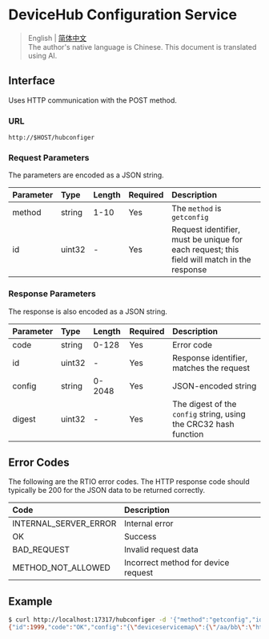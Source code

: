 # DeviceHub Configuration Service

> English | [简体中文](./cn/http_hubconfiger.md)  
> The author's native language is Chinese. This document is translated using AI.

## Interface

Uses HTTP communication with the POST method.

### URL

```text
http://$HOST/hubconfiger
```

### Request Parameters

The parameters are encoded as a JSON string.

| Parameter | Type   | Length  | Required | Description                                   |
|:----------|:-------|:--------|:---------|:----------------------------------------------|
| method    | string | 1-10    | Yes      | The `method` is `getconfig` |
| id        | uint32 | -       | Yes      | Request identifier, must be unique for each request; this field will match in the response |

### Response Parameters

The response is also encoded as a JSON string.

| Parameter | Type   | Length  | Required | Description                                   |
|:----------|:-------|:--------|:---------|:----------------------------------------------|
| code      | string | 0-128   | Yes      | Error code                                    |
| id        | uint32 | -       | Yes      | Response identifier, matches the request      |
| config    | string | 0-2048  | Yes      | JSON-encoded string                           |
| digest    | uint32 | -       | Yes      | The digest of the `config` string, using the CRC32 hash function |

## Error Codes

The following are the RTIO error codes. The HTTP response code should typically be 200 for the JSON data to be returned correctly.

| Code                   | Description                            |
|:-----------------------|:---------------------------------------|
| INTERNAL_SERVER_ERROR  | Internal error                         |
| OK                     | Success                                |
| BAD_REQUEST            | Invalid request data                   |
| METHOD_NOT_ALLOWED     | Incorrect method for device request    |

## Example

```sh
$ curl http://localhost:17317/hubconfiger -d '{"method":"getconfig","id": 1999 }'
{"id":1999,"code":"OK","config":"{\"deviceservicemap\":{\"/aa/bb\":\"http://localhost:17517/deviceservice/aa/bb\",\"/aa/cc\":\"http://localhost:17517/deviceservice/aa/cc\",\"/aa/dd\":\"http://localhost:17517/deviceservice/aa/dd\"}}","digest":785914363}
```
